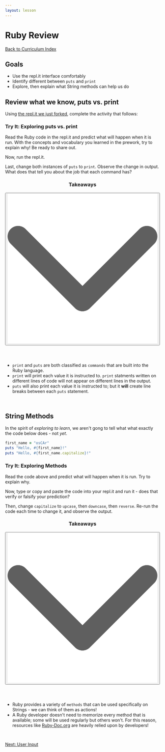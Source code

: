 ```yaml
---
layout: lesson
---
```


# Ruby Review

<a href="../">Back to Curriculum Index</a>

## Goals

- Use the repl.it interface comfortably
- Identify different between `puts` and `print`
- Explore, then explain what String methods can help us do

## Review what we know, puts vs. print

Using [the repl.it we just forked](https://replit.com/@turingschool/puts-vs-print#main.rb), complete the activity that follows:

<div class="try-it-new">
  <h3>Try It: Exploring puts vs. print</h3>
  <p>Read the Ruby code in the repl.it and predict what will happen when it is run. With the concepts and vocabulary you learned in the prework, try to explain why! Be ready to share out.</p>
  <p>Now, run the repl.it.</p>
  <p>Last, change both instances of <code>puts</code> to <code>print</code>. Observe the change in output. What does that tell you about the job that each command has?</p>
</div>

<div class="expander expander-lesson">
  <header>
    <h3 class="spicy-click">Takeaways</h3>
    <div>
      <button class="expander-btn">
          <img
            src="../../assets/icons/arrow.svg"
            alt="expander arrow icon" />
      </button>
    </div>
  </header>
  <div class="hide">
    <ul>
      <li><code>print</code> and <code>puts</code> are both classified as <code>commands</code> that are built into the Ruby language.</li>
      <li><code>print</code> will print each value it is instructed to. <code>print</code> statments written on different lines of code will not appear on different lines in the output.</li>
      <li><code>puts</code> will also print each value it is instructed to; but it <strong>will</strong> create line breaks between each <code>puts</code> statement.</li>
    </ul>
  </div>
</div>
<br>

## String Methods

In the spirit of _exploring to learn_, we aren't gong to tell what what exactly the code below does - not _yet_.

```ruby
first_name = "osCAr"
puts "Hello, #{first_name}!"
puts "Hello, #{first_name.capitalize}!"
```

<div class="try-it-new">
  <h3>Try It: Exploring Methods</h3>
  <p>Read the code above and predict what will happen when it is run. Try to explain why.</p>
  <p>Now, type or copy and paste the code into your repl.it and run it - does that verify or falsify your prediction?</p>
  <p>Then, change <code>capitalize</code> to <code>upcase</code>, then <code>downcase</code>, then <code>reverse</code>. Re-run the code each time to change it, and observe the output.</p>
</div>

<div class="expander expander-lesson">
  <header>
    <h3 class="spicy-click">Takeaways</h3>
    <div>
      <button class="expander-btn">
          <img
            src="../../assets/icons/arrow.svg"
            alt="expander arrow icon" />
      </button>
    </div>
  </header>
  <div class="hide">
    <ul>
      <li>Ruby provides a variety of <code>methods</code> that can be used specifically on Strings - we can think of them as actions!</li>
      <li>A Ruby developer doesn't need to memorize every method that is available; some will be used regularly but others won't. For this reason, resources like <a target="blank" href="https://ruby-doc.org/core-3.0.1/String.html">Ruby-Doc.org</a> are heavily relied upon by developers!</li>
    </ul>
  </div>
</div>
<br>

<a href="../user-input">Next: User Input</a>
